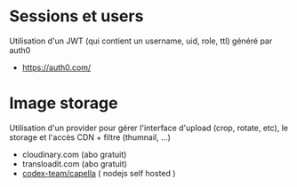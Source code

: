 # Sessions et users
Utilisation d'un JWT (qui contient un username, uid, role, ttl) généré par auth0
* https://auth0.com/

# Image storage
Utilisation d'un provider pour gérer l'interface d'upload (crop, rotate, etc), le storage et l'accès CDN + filtre (thumnail, ...)
* cloudinary.com (abo gratuit)
* transloadit.com (abo gratuit)
* [codex-team/capella](https://github.com/codex-team/capella) ( nodejs self hosted )
